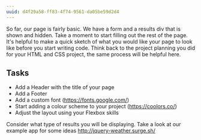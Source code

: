 ```yaml
---
uuid: d4f29a58-ff83-4f74-9561-da05be59d2d4
---
```


So far, our page is fairly basic. We have a form and a results div that is shown and hidden. Take a moment to start filling out the rest of the page. It's helpful to make a quick sketch of what you would like your page to look like before you start writing code. Think back to the project planning you did for your HTML and CSS project, the same process will be helpful here.

## Tasks

- Add a Header with the title of your page
- Add a Footer
- Add a custom font (https://fonts.google.com/)
- Start adding a colour scheme to your project (https://coolors.co/)
- Adjust the layout using your Flexbox skills

Consider what type of results you will be displaying. Take a look at our example app for some ideas <http://jquery-weather.surge.sh/>